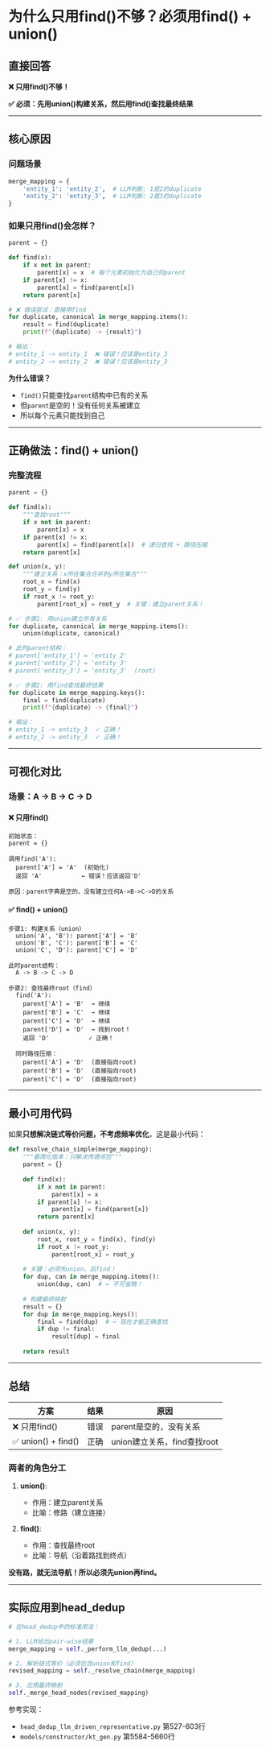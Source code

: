 # 为什么只用find()不够？必须用find() + union()

## 直接回答

**❌ 只用find()不够！**

**✅ 必须：先用union()构建关系，然后用find()查找最终结果**

---

## 核心原因

### 问题场景

```python
merge_mapping = {
    'entity_1': 'entity_2',  # LLM判断: 1是2的duplicate
    'entity_2': 'entity_3',  # LLM判断: 2是3的duplicate
}
```

### 如果只用find()会怎样？

```python
parent = {}

def find(x):
    if x not in parent:
        parent[x] = x  # 每个元素初始化为自己的parent
    if parent[x] != x:
        parent[x] = find(parent[x])
    return parent[x]

# ❌ 错误尝试：直接用find
for duplicate, canonical in merge_mapping.items():
    result = find(duplicate)
    print(f"{duplicate} -> {result}")

# 输出：
# entity_1 -> entity_1  ❌ 错误！应该是entity_3
# entity_2 -> entity_2  ❌ 错误！应该是entity_3
```

**为什么错误？**
- `find()`只能查找`parent`结构中已有的关系
- 但`parent`是空的！没有任何关系被建立
- 所以每个元素只能找到自己

---

## 正确做法：find() + union()

### 完整流程

```python
parent = {}

def find(x):
    """查找root"""
    if x not in parent:
        parent[x] = x
    if parent[x] != x:
        parent[x] = find(parent[x])  # 递归查找 + 路径压缩
    return parent[x]

def union(x, y):
    """建立关系：x所在集合合并到y所在集合"""
    root_x = find(x)
    root_y = find(y)
    if root_x != root_y:
        parent[root_x] = root_y  # 关键：建立parent关系！

# ✅ 步骤1: 用union建立所有关系
for duplicate, canonical in merge_mapping.items():
    union(duplicate, canonical)

# 此时parent结构：
# parent['entity_1'] = 'entity_2'
# parent['entity_2'] = 'entity_3'
# parent['entity_3'] = 'entity_3'  (root)

# ✅ 步骤2: 用find查找最终结果
for duplicate in merge_mapping.keys():
    final = find(duplicate)
    print(f"{duplicate} -> {final}")

# 输出：
# entity_1 -> entity_3  ✓ 正确！
# entity_2 -> entity_3  ✓ 正确！
```

---

## 可视化对比

### 场景：A -> B -> C -> D

#### ❌ 只用find()

```
初始状态：
parent = {}

调用find('A'):
  parent['A'] = 'A'  (初始化)
  返回 'A'           ← 错误！应该返回'D'

原因：parent字典是空的，没有建立任何A->B->C->D的关系
```

#### ✅ find() + union()

```
步骤1: 构建关系（union）
  union('A', 'B'): parent['A'] = 'B'
  union('B', 'C'): parent['B'] = 'C'
  union('C', 'D'): parent['C'] = 'D'
  
此时parent结构：
  A -> B -> C -> D

步骤2: 查找最终root（find）
  find('A'):
    parent['A'] = 'B'  → 继续
    parent['B'] = 'C'  → 继续
    parent['C'] = 'D'  → 继续
    parent['D'] = 'D'  → 找到root！
    返回 'D'           ✓ 正确！
    
  同时路径压缩：
    parent['A'] = 'D'  (直接指向root)
    parent['B'] = 'D'  (直接指向root)
    parent['C'] = 'D'  (直接指向root)
```

---

## 最小可用代码

如果**只想解决链式等价问题，不考虑频率优化**，这是最小代码：

```python
def resolve_chain_simple(merge_mapping):
    """最简化版本：只解决传递闭包"""
    parent = {}
    
    def find(x):
        if x not in parent:
            parent[x] = x
        if parent[x] != x:
            parent[x] = find(parent[x])
        return parent[x]
    
    def union(x, y):
        root_x, root_y = find(x), find(y)
        if root_x != root_y:
            parent[root_x] = root_y
    
    # 关键：必须先union，后find！
    for dup, can in merge_mapping.items():
        union(dup, can)  # ← 不可省略！
    
    # 构建最终映射
    result = {}
    for dup in merge_mapping.keys():
        final = find(dup)  # ← 现在才能正确查找
        if dup != final:
            result[dup] = final
    
    return result
```

---

## 总结

| 方案 | 结果 | 原因 |
|------|------|------|
| ❌ 只用find() | 错误 | parent是空的，没有关系 |
| ✅ union() + find() | 正确 | union建立关系，find查找root |

### 两者的角色分工

1. **union()**: 
   - 作用：建立parent关系
   - 比喻：修路（建立连接）
   
2. **find()**:
   - 作用：查找最终root
   - 比喻：导航（沿着路找到终点）

**没有路，就无法导航！所以必须先union再find。**

---

## 实际应用到head_dedup

```python
# 在head_dedup中的标准用法：

# 1. LLM给出pair-wise结果
merge_mapping = self._perform_llm_dedup(...)

# 2. 解析链式等价（必须包含union和find）
revised_mapping = self._resolve_chain(merge_mapping)

# 3. 应用最终映射
self._merge_head_nodes(revised_mapping)
```

参考实现：
- `head_dedup_llm_driven_representative.py` 第527-603行
- `models/constructor/kt_gen.py` 第5584-5660行
